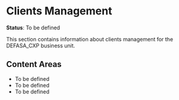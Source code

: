 # Clients Management

**Status**: To be defined

This section contains information about clients management for the DEFASA_CXP business unit.

## Content Areas
- To be defined
- To be defined
- To be defined